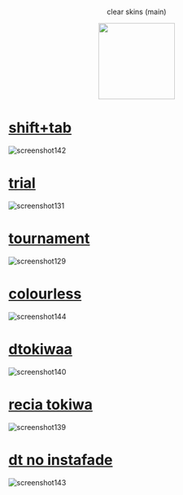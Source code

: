 <p align="center"> clear skins (main)
<p align="center">
<a href="https://osu.ppy.sh/users/21821366">
  <img src="https://a.ppy.sh/21821366?1669712909.jpeg"  
       width="150"
       height="150"></a>
<p align="center"> 

# [shift+tab](https://tokiwa.s-ul.eu/71VtUfUo)
![screenshot142](https://github.com/1tokiwa/skins/assets/140139725/e43faa12-75d7-4a2f-bd1a-dccd77397ebd)

# [trial](https://tokiwa.s-ul.eu/FxRoUhh6)
![screenshot131](https://github.com/1tokiwa/skins/assets/140139725/ee61d369-4acf-46f1-b0e3-7192cce08c00)

# [tournament](https://tokiwa.s-ul.eu/1nLsGSss)
![screenshot129](https://github.com/1tokiwa/skins/assets/140139725/33fd4b6d-63cf-46a3-9d04-9e43c91c5692)

# [colourless](https://tokiwa.s-ul.eu/SHZVD52w)
![screenshot144](https://github.com/1tokiwa/skins/assets/140139725/65398dac-1e5b-49dc-bbd0-c7048a7f7b02)

# [dtokiwaa](https://tokiwa.s-ul.eu/AqjnOCuZ)
![screenshot140](https://github.com/1tokiwa/skins/assets/140139725/5bb0b9ed-5f90-4ff2-b231-7820af22bacb)

# [recia tokiwa](https://tokiwa.s-ul.eu/JPh8gel2)
![screenshot139](https://github.com/1tokiwa/skins/assets/140139725/a0a8eba6-503c-4945-a435-0ddc46a70f79)

# [dt no instafade](https://tokiwa.s-ul.eu/WFAConGk)
![screenshot143](https://github.com/1tokiwa/skins/assets/140139725/228cd61a-84c3-40de-9c3f-d5f91eed4e0c)
